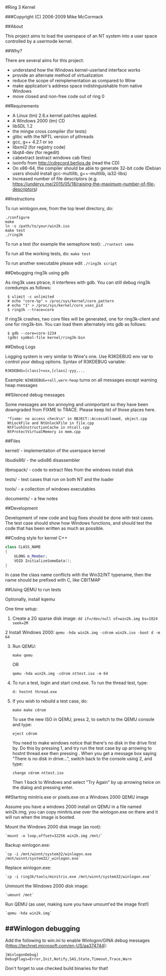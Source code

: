 
#Ring 3 Kernel

###Copyright (C) 2006-2009 Mike McCormack

##About

This project aims to load the userspace of an NT system
into a user space controlled by a usermode kernel.

##Why?

There are several aims for this project:

* understand how the Windows kernel-userland interface works
* provide an alternate method of virtualization
* reduce the scope of reimplementation as compared to Wine
* make application's address space indistinguishable from native Windows
* move closed and non-free code out of ring 0

##Requirements

* A Linux (tm) 2.6.x kernel patches applied.
* A Windows 2000 (tm) CD
* libSDL 1.2
* the mingw cross compiler (for tests)
* glibc with the NPTL version of pthreads
* gcc, g++ 4.2.1 or so
* libxml2 (for registry code)
* libqt4-dev (for regedit)
* cabextract (extract windows cab files)
* isoinfo from http://cdrecord.berlios.de (read the CD)
* On x86-64, the compiler should be able to generate 32-bit code
  (Debian users should install gcc-multilib, g++-multilib, ia32-libs)
* Increased number of file descriptors (e.g. https://underyx.me/2015/05/18/raising-the-maximum-number-of-file-descriptors)


##Instructions

To run winlogon.exe, from the top level directory, do:
```
./configure
make
ln -s /path/to/your/win2k.iso
make test
./ring3k
```
To run a test (for example the semaphore test):
`./runtest sema`

To run all the working tests, do:
`make test`

To run another executable please edit `./ring3k script`

##Debugging ring3k using gdb

As ring3k uses ptrace, it interferes with gdb.  You can still debug 
ring3k coredumps as follows:
```
 $ ulimit -c unlimited
 # echo "core-%p" > /proc/sys/kernel/core_pattern 
 # echo "1" > /proc/sys/kernel/core_uses_pid 
 $ ring3k --trace=core
```
If ring3k crashes, two core files will be generated, one for ring3k-client
and one for ring3k-bin.  You can load them alternately into gdb as follows:
```
 $ gdb --core=core-1234
 (gdb) symbol-file kernel/ring3k-bin
```

##Debug Logs

Logging system is very similar to Wine's one. Use R3KDEBUG env var to control
your debug options.
Syntax of R3KDEBUG variable:

`R3KDEBUG=[class]+xxx,[class]-yyy,...`

Example: `WINEDEBUG=+all,warn-heap`
turns on all messages except warning heap messages

##Silenced debug messages

Some messages are too annoying and unimportant so they have been downgraded
from FIXME to TRACE. Please keep list of those places here.
```
 "fixme: no access check\n" in OBJECT::AccessAllowed, object.cpp
 NtLockFile and NtUnlockFile in file.cpp
 NtFlushInstructionCache in ntcall.cpp
 NtProtectVirtualMemory in mem.cpp
```

##Files

kernel/     - implementation of the userspace kernel

libudis86/  - the udis86 disassembler

libmspack/  - code to extract files from the windows install disk

tests/      - test cases that run on both NT and the loader

tools/      - a collection of windows executables

documents/  - a few notes

##Development

Development of new code and bug fixes should be done with test cases.
The test case should show how Windows functions, and should test the code
that has been written as much as possible.

##Coding style for kernel C++

```c++
class CLASS_NAME
{
	ULONG m_Member;
	VOID InitializeSomeData();
}
```

In case the class name conflicts with the Win32/NT typename, then the name should be prefixed with C, like CBITMAP


##Using QEMU to run tests

Optionally, install kqemu

One time setup:

1. Create a 2G sparse disk image:
    `dd if=/dev/null of=win2k.img bs=1024 seek=2M`

2  Install Windows 2000:
    `qemu -hda win2k.img -cdrom win2k.iso -boot d -m 64`

3. Run QEMU:

	`make qemu`

   OR

	`qemu -hda win2k.img -cdrom nttest.iso -m 64`

4. To run a test, login and start cmd.exe.  To run the thread test, type:

	`d:
	hostnt thread.exe`

5. If you wish to rebuild a test case, do:

	`make
	make cdrom`

   To use the new ISO in QEMU, press <ALT><CTRL>2, to switch to the QEMU
   console and type:

	`eject cdrom`

   You need to make windows notice that there's no disk in the drive first by.
   Do this by pressing <ALT><CTRL>1, and try run the test case by up arrowing
   to hostnt thread.exe then pressing <ENTER>.  When you get a message box
   saying "There is no disk in drive...", switch back to the console using
   <ALT><CTRL>2, and type:

	`change cdrom nttest.iso`

   Then <ALT><CTRL>1 back to Windows and select "Try Again"
   by up arrowing twice on the dialog and pressing enter.


##Starting minitris.exe or pixels.exe on a Windows 2000 QEMU image


Assume you have a windows 2000 install on QEMU in a file named win2k.img,
you can copy minitris.exe over the winlogon.exe on there and it will run
when the image is booted.

Mount the Windows 2000 disk image (as root):

    `mount -o loop,offset=32256 win2k.img /mnt/`

Backup winlogon.exe:

    `cp -i /mnt/winnt/system32/winlogon.exe /mnt/winnt/system32/_winlogon.exe`

Replace winlogon.exe:

    `cp -i ring3k/tools/minitris.exe /mnt/winnt/system32/winlogon.exe`

Unmount the Windows 2000 disk image:

    `umount /mnt`

Run QEMU (as user, making sure you have umount'ed the image first!)

    `qemu -hda win2k.img`


##Winlogon debugging
----------------------------------------------------------------

Add the following to win.ini to enable Winlogon/GINA debug messages (https://technet.microsoft.com/en-US/aa374744):

`[WinlogonDebug]
DebugFlags=Error,Init,Notify,SAS,State,Timeout,Trace,Warn`

Don't forget to use checked build binaries for that!

